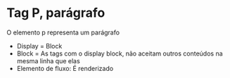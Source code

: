 # Tag P, parágrafo

O elemento p representa um parágrafo

- Display = Block
- Block = As tags com o display block, não aceitam outros conteúdos na mesma linha que elas
- Elemento de fluxo: É renderizado
